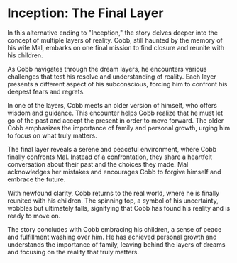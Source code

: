 # Inception: The Final Layer

In this alternative ending to "Inception," the story delves deeper into the concept of multiple layers of reality. Cobb, still haunted by the memory of his wife Mal, embarks on one final mission to find closure and reunite with his children.

As Cobb navigates through the dream layers, he encounters various challenges that test his resolve and understanding of reality. Each layer presents a different aspect of his subconscious, forcing him to confront his deepest fears and regrets.

In one of the layers, Cobb meets an older version of himself, who offers wisdom and guidance. This encounter helps Cobb realize that he must let go of the past and accept the present in order to move forward. The older Cobb emphasizes the importance of family and personal growth, urging him to focus on what truly matters.

The final layer reveals a serene and peaceful environment, where Cobb finally confronts Mal. Instead of a confrontation, they share a heartfelt conversation about their past and the choices they made. Mal acknowledges her mistakes and encourages Cobb to forgive himself and embrace the future.

With newfound clarity, Cobb returns to the real world, where he is finally reunited with his children. The spinning top, a symbol of his uncertainty, wobbles but ultimately falls, signifying that Cobb has found his reality and is ready to move on.

The story concludes with Cobb embracing his children, a sense of peace and fulfillment washing over him. He has achieved personal growth and understands the importance of family, leaving behind the layers of dreams and focusing on the reality that truly matters.
